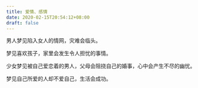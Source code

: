 ```yaml
---
title: 爱情、感情
date: 2020-02-15T20:54:12+08:00
draft: false
---
```


男人梦见陷入女人的情网，灾难会临头。

梦见喜欢孩子，家里会发生令人担忧的事情。

少女梦见被自己爱恋着的男人，父母会阻挠自己的婚事，心中会产生不尽的幽忧。

梦见自己所爱的人却不爱自己，生活会成功。